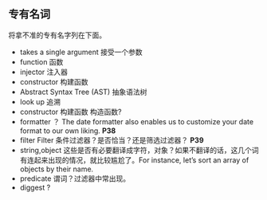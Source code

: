 ## 专有名词

将拿不准的专有名字列在下面。

- takes a single argument 接受一个参数
- function 函数
- injector 注入器
- constructor 构建函数
- Abstract Syntax Tree (AST) 抽象语法树
- look up 追溯
- constructor 构建函数  构造函数?
- formatter ？   The date formatter also enables us to customize your date format to our own liking. **P38**
- filter Filter 条件过滤器？是否恰当？还是筛选过滤器？ **P39**
- string,object 这些是否有必要翻译成字符，对象？如果不翻译的话，这几个词有连起来出现的情况，就比较尴尬了。For instance, let’s sort an array of objects by their name.
- predicate 谓词？过滤器中常出现。
- diggest ?

